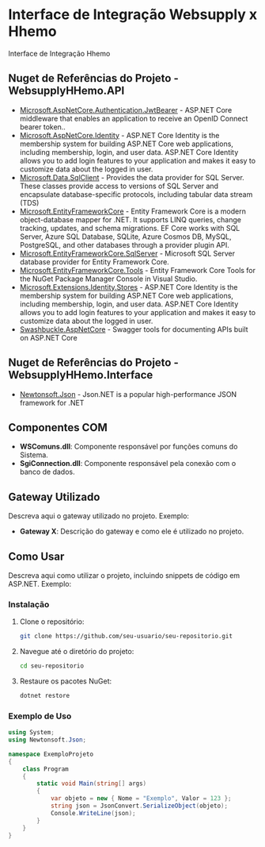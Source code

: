 # Interface de Integração Websupply x Hhemo

Interface de Integração Hhemo

## Nuget de Referências do Projeto - WebsupplyHHemo.API

- [Microsoft.AspNetCore.Authentication.JwtBearer](https://www.nuget.org/packages/Microsoft.AspNetCore.Authentication.JwtBearer/6.0.16) - ASP.NET Core middleware that enables an application to receive an OpenID Connect bearer token..
- [Microsoft.AspNetCore.Identity](https://www.nuget.org/packages/Microsoft.AspNetCore.Identity/2.2.0) - ASP.NET Core Identity is the membership system for building ASP.NET Core web applications, including membership, login, and user data. ASP.NET Core Identity allows you to add login features to your application and makes it easy to customize data about the logged in user.
- [Microsoft.Data.SqlClient](https://www.nuget.org/packages/Microsoft.Data.SqlClient/2.1.4) - Provides the data provider for SQL Server. These classes provide access to versions of SQL Server and encapsulate database-specific protocols, including tabular data stream (TDS)
- [Microsoft.EntityFrameworkCore](https://www.nuget.org/packages/Microsoft.EntityFrameworkCore/6.0.16) - Entity Framework Core is a modern object-database mapper for .NET. It supports LINQ queries, change tracking, updates, and schema migrations. EF Core works with SQL Server, Azure SQL Database, SQLite, Azure Cosmos DB, MySQL, PostgreSQL, and other databases through a provider plugin API.
- [Microsoft.EntityFrameworkCore.SqlServer](https://www.nuget.org/packages/Microsoft.EntityFrameworkCore.SqlServer/6.0.16) - Microsoft SQL Server database provider for Entity Framework Core.
- [Microsoft.EntityFrameworkCore.Tools](https://www.nuget.org/packages/Microsoft.EntityFrameworkCore.Tools/6.0.16) - Entity Framework Core Tools for the NuGet Package Manager Console in Visual Studio.
- [Microsoft.Extensions.Identity.Stores](https://www.nuget.org/packages/Microsoft.Extensions.Identity.Stores/7.0.5) - ASP.NET Core Identity is the membership system for building ASP.NET Core web applications, including membership, login, and user data. ASP.NET Core Identity allows you to add login features to your application and makes it easy to customize data about the logged in user.
- [Swashbuckle.AspNetCore](https://www.nuget.org/packages/Swashbuckle.AspNetCore/6.2.3) - Swagger tools for documenting APIs built on ASP.NET Core

## Nuget de Referências do Projeto - WebsupplyHHemo.Interface

- [Newtonsoft.Json](https://www.nuget.org/packages/Newtonsoft.Json/13.0.3) - Json.NET is a popular high-performance JSON framework for .NET

## Componentes COM

- **WSComuns.dll**: Componente responsável por funções comuns do Sistema.
- **SgiConnection.dll**: Componente responsável pela conexão com o banco de dados.

## Gateway Utilizado

Descreva aqui o gateway utilizado no projeto. Exemplo:

- **Gateway X**: Descrição do gateway e como ele é utilizado no projeto.

## Como Usar

Descreva aqui como utilizar o projeto, incluindo snippets de código em ASP.NET. Exemplo:

### Instalação

1. Clone o repositório:
    ```bash
    git clone https://github.com/seu-usuario/seu-repositorio.git
    ```
2. Navegue até o diretório do projeto:
    ```bash
    cd seu-repositorio
    ```
3. Restaure os pacotes NuGet:
    ```bash
    dotnet restore
    ```

### Exemplo de Uso

```csharp
using System;
using Newtonsoft.Json;

namespace ExemploProjeto
{
    class Program
    {
        static void Main(string[] args)
        {
            var objeto = new { Nome = "Exemplo", Valor = 123 };
            string json = JsonConvert.SerializeObject(objeto);
            Console.WriteLine(json);
        }
    }
}
